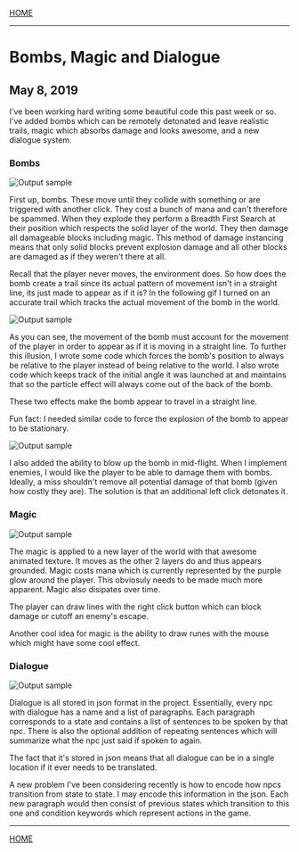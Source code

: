 
[HOME](https://avijr.com)

---

# Bombs, Magic and Dialogue
## May 8, 2019

I've been working hard writing some beautiful code this past week or so. I've added bombs which can be remotely detonated and leave realistic trails, magic which absorbs damage and looks awesome, and a new dialogue system.

### Bombs

![Output sample](https://github.com/Polaros/AVI/raw/master/gifs/BombShooting.gif)

First up, bombs. These move until they collide with something or are triggered with another click. They cost a bunch of mana and can't therefore be spammed. When they explode they perform a Breadth First Search at their position which respects the solid layer of the world. They then damage all damageable blocks including magic. This method of damage instancing means that only solid blocks prevent explosion damage and all other blocks are damaged as if they weren't there at all.

Recall that the player never moves, the environment does. So how does the bomb create a trail since its actual pattern of movement isn't in a straight line, its just made to appear as if it is? In the following gif I turned on an accurate trail which tracks the actual movement of the bomb in the world.

![Output sample](https://github.com/Polaros/AVI/raw/master/gifs/BombCorrection.gif)

As you can see, the movement of the bomb must account for the movement of the player in order to appear as if it is moving in a straight line. To further this illusion, I wrote some code which forces the bomb's position to always be relative to the player instead of being relative to the world. I also wrote code which keeps track of the initial angle it was launched at and maintains that so the particle effect will always come out of the back of the bomb.

These two effects make the bomb appear to travel in a straight line.

Fun fact: I needed similar code to force the explosion of the bomb to appear to be stationary.

![Output sample](https://github.com/Polaros/AVI/raw/master/gifs/RemoteDetonation.gif)

I also added the ability to blow up the bomb in mid-flight. When I implement enemies, I would like the player to be able to damage them with bombs. Ideally, a miss shouldn't remove all potential damage of that bomb (given how costly they are). The solution is that an additional left click detonates it.

### Magic

![Output sample](https://github.com/Polaros/AVI/raw/master/gifs/Magic.gif)

The magic is applied to a new layer of the world with that awesome animated texture. It moves as the other 2 layers do and thus appears grounded. Magic costs mana which is currently represented by the purple glow around the player. This obviosuly needs to be made much more apparent. Magic also disipates over time.

The player can draw lines with the right click button which can block damage or cutoff an enemy's escape.

Another cool idea for magic is the ability to draw runes with the mouse which might have some cool effect.

### Dialogue

![Output sample](https://github.com/Polaros/AVI/raw/master/gifs/Dialogue.gif)

Dialogue is all stored in json format in the project. Essentially, every npc with dialogue has a name and a list of paragraphs. Each paragraph corresponds to a state and contains a list of sentences to be spoken by that npc. There is also the optional addition of repeating sentences which will summarize what the npc just said if spoken to again.

The fact that it's stored in json means that all dialogue can be in a single location if it ever needs to be translated.

A new problem I've been considering recently is how to encode how npcs transition from state to state. I may encode this information in the json. Each new paragraph would then consist of previous states which transition to this one and condition keywords which represent actions in the game.

---

[HOME](https://avijr.com)
